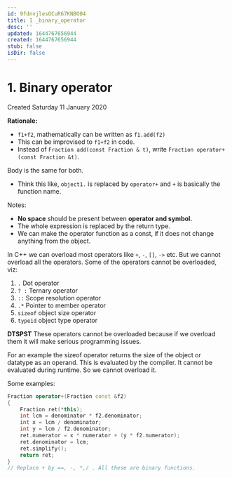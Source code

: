 ```yaml
---
id: 9fdnvjlesOCuR67KN8O04
title: 1 _binary_operator
desc: ''
updated: 1644767656944
created: 1644767656944
stub: false
isDir: false
---
```

# 1. Binary operator
Created Saturday 11 January 2020

**Rationale:**

* ``f1+f2``, mathematically can be written as ``f1.add(f2)``
* This can be improvised to ``f1+f2`` in code.
* Instead of ``Fraction add(const Fraction & t)``, write ``Fraction operator+(const Fraction &t)``.

Body is the same for both.

* Think this like, ``object1.`` is replaced by ``operator+`` and ``+`` is basically the function name.

Notes:

* **No space** should be present between **operator and symbol.**
* The whole expression is replaced by the return type.
* We can make the operator function as a const, if it does not change anything from the object.


In C++ we can overload most operators like ``+``, ``-``, ``[]``, ``->`` etc. But we cannot overload all the operators. Some of the operators cannot be overloaded, viz:

1. ``.`` Dot operator
2. ``? :`` Ternary operator
3. ``::`` Scope resolution operator
4. ``.*`` Pointer to member operator
5. ``sizeof`` object size operator
6. ``typeid`` object type operator

**DTSPST**
These operators cannot be overloaded because if we overload them it will make serious programming issues.

For an example the sizeof operator returns the size of the object or datatype as an operand. This is evaluated by the compiler. It cannot be evaluated during runtime. So we cannot overload it.

Some examples:
```c++
Fraction operator+(Fraction const &f2)
{
    Fraction ret(*this);
    int lcm = denominator * f2.denominator;
    int x = lcm / denominator;
    int y = lcm / f2.denominator;
    ret.numerator = x * numerator + (y * f2.numerator);
    ret.denominator = lcm;
    ret.simplify();
    return ret;
}
// Replace + by ==, -, *,/ . All these are binary functions.
```
